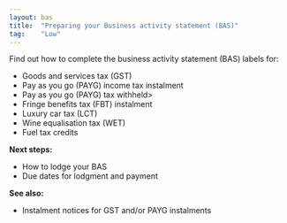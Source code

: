 ```yaml
---
layout: bas
title:  "Preparing your Business activity statement (BAS)"
tag:    "Low"
---
```


<p>Find out how to complete the business activity statement (BAS) labels for:</p>
<ul>
<li>Goods and services tax (GST)</li>
<li>Pay as you go (PAYG) income tax instalment</li>
<li>Pay as you go (PAYG) tax withheld></li>
<li>Fringe benefits tax (FBT) instalment</li>
<li>Luxury car tax (LCT)</li>
<li>Wine equalisation tax (WET)</li>
<li>Fuel tax credits</li>
</ul>
<p><strong>Next steps:</strong></p>
<ul>
<li>How to lodge your BAS</li>
<li>Due dates for lodgment and payment</li>
</ul>
<p><strong>See also:</strong></p>
<ul>
<li>Instalment notices for GST and/or PAYG instalments</li>
</ul>
